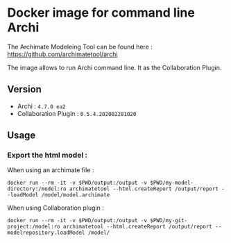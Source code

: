 # Docker image for command line Archi

The Archimate Modeleing Tool can be found here : https://github.com/archimatetool/archi

The image allows to run Archi command line. It as the Collaboration Plugin.


## Version

 - Archi : `4.7.0 ea2`
 - Collaboration Plugin : `0.5.4.202002281020`

## Usage

### Export the html model :

When using an archimate file :
```
docker run --rm -it -v $PWD/output:/output -v $PWD/my-model-directory:/model:ro archimatetool --html.createReport /output/report --loadModel /model/model.archimate
```

When using Collaboration plugin :
```
docker run --rm -it -v $PWD/output:/output -v $PWD/my-git-project:/model:ro archimatetool --html.createReport /output/report --modelrepository.loadModel /model/
```